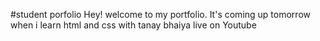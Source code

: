 #student porfolio
Hey! welcome to my portfolio. It's coming up tomorrow when i learn html and css with tanay bhaiya live on Youtube
